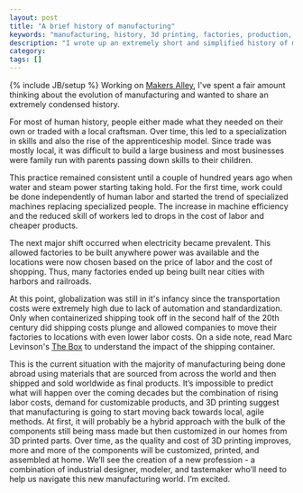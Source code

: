```yaml
---
layout: post
title: "A brief history of manufacturing"
keywords: "manufacturing, history, 3d printing, factories, production, customization"
description: "I wrote up an extremely short and simplified history of manufacturing and some quick predictions about the future."
category:
tags: []
---
```

{% include JB/setup %}
Working on <a href="https://makersalley.com/" target="_blank">Makers Alley</a>, I've spent a fair amount thinking about the evolution of manufacturing and wanted to share an extremely condensed history.

For most of human history, people either made what they needed on their own or traded with a local craftsman. Over time, this led to a specialization in skills and also the rise of the apprenticeship model. Since trade was mostly local, it was difficult to build a large business and most businesses were family run with parents passing down skills to their children.

This practice remained consistent until a couple of hundred years ago when water and steam power starting taking hold. For the first time, work could be done independently of human labor and started the trend of specialized machines replacing specialized people. The increase in machine efficiency and the reduced skill of workers led to drops in the cost of labor and cheaper products.

The next major shift occurred when electricity became prevalent. This allowed factories to be built anywhere power was available and the locations were now chosen based on the price of labor and the cost of shopping. Thus, many factories ended up being built near cities with harbors and railroads.

At this point, globalization was still in it's infancy since the transportation costs were extremely high due to lack of automation and standardization. Only when containerized shipping took off in the second half of the 20th century did shipping costs plunge and allowed companies to move their factories to locations with even lower labor costs. On a side note, read Marc Levinson's <a href="http://www.amazon.com/The-Box-Shipping-Container-Smaller/dp/0691136408" target="_blank">The Box</a> to understand the impact of the shipping container.

This is the current situation with the majority of manufacturing being done abroad using materials that are sourced from across the world and then shipped and sold worldwide as final products. It’s impossible to predict what will happen over the coming decades but the combination of rising labor costs, demand for customizable products, and 3D printing suggest that manufacturing is going to start moving back towards local, agile methods. At first, it will probably be a hybrid approach with the bulk of the components still being mass made but then customized in our homes from 3D printed parts. Over time, as the quality and cost of 3D printing improves, more and more of the components will be customized, printed, and assembled at home. We’ll see the creation of a new profession - a combination of industrial designer, modeler, and tastemaker who’ll need to help us navigate this new manufacturing world. I’m excited.
